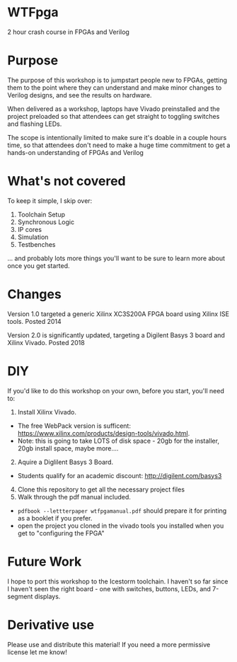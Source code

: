 WTFpga
======
2 hour crash course in FPGAs and Verilog

Purpose
=======
The purpose of this workshop is to jumpstart people new to FPGAs, getting them to the point where they can understand and make minor changes to Verilog designs, and see the results on hardware.

When delivered as a workshop, laptops have Vivado preinstalled and the project preloaded so that attendees can get straight to toggling switches and flashing LEDs.

The scope is intentionally limited to make sure it's doable in a couple hours time, so that attendees don't need to make a huge time commitment to get a hands-on understanding of FPGAs and Verilog

What's not covered
==================
To keep it simple, I skip over:
1. Toolchain Setup
2. Synchronous Logic
3. IP cores
4. Simulation
5. Testbenches

... and probably lots more things you'll want to be sure to learn more about once you get started.

Changes
=======
Version 1.0 targeted a generic Xilinx XC3S200A FPGA board using Xilinx ISE tools. Posted 2014

Version 2.0 is significantly updated, targeting a Digilent Basys 3 board and Xilinx Vivado. Posted 2018

DIY
===
If you'd like to do this workshop on your own, before you start, you'll need to:
1. Install Xilinx Vivado. 
  - The free WebPack version is sufficent: https://www.xilinx.com/products/design-tools/vivado.html. 
  - Note: this is going to take LOTS of disk space - 20gb for the installer, 20gb install space, maybe more....
2. Aquire a Diglilent Basys 3 Board. 
  - Students qualify for an academic discount: http://digilent.com/basys3
4. Clone this repository to get all the necessary project files
5. Walk through the pdf manual included. 
  - `pdfbook --lettterpaper wtfpgamanual.pdf` should prepare it for printing as a booklet if you prefer.
  - open the project you cloned in the vivado tools you installed when you get to "configuring the FPGA"

Future Work
===========
I hope to port this workshop to the Icestorm toolchain. I haven't so far since I haven't seen the right board - one with switches, buttons, LEDs, and 7-segment displays.

Derivative use
==============
Please use and distribute this material! If you need a more permissive license let me know!

